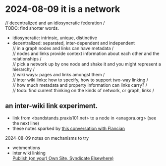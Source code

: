 # 2024-08-09 it is a network

// decentralized and an idiosyncratic federation /  
TODO: find shorter words.  
  - idiosyncratic: intrinsic, unique, distinctive  
  - decentralized: separated, inter-dependent and independent  
// in a graph nodes and links can have metadata /  
// nodes and links provide context information about each other and the relationships /  
// pick a network up by one node and shake it and you might represent a hierarchy /  
// wiki ways: pages and links amongst them /  
// inter wiki links: how to specify, how to support two-way linking /  
// how much metadata and property information can links carry? /  
// todo: find current thinking on the kinds of network, or graph, links /  
## an inter-wiki link experiment. 
- link from <bandstands.praxis101.net> to a node in <anagora.org> (see the next line)  
- these notes sparked by [this conversation with Flancian](https://anagora.org/?q=bill-flancian)  

2024-08-09 notes on mechanisms to try  
- webmentions  
- inter wiki linking  
  [Publish (on your) Own Site, Syndicate Elsewhere)](https://indieweb.org/POSSE#)  


  



